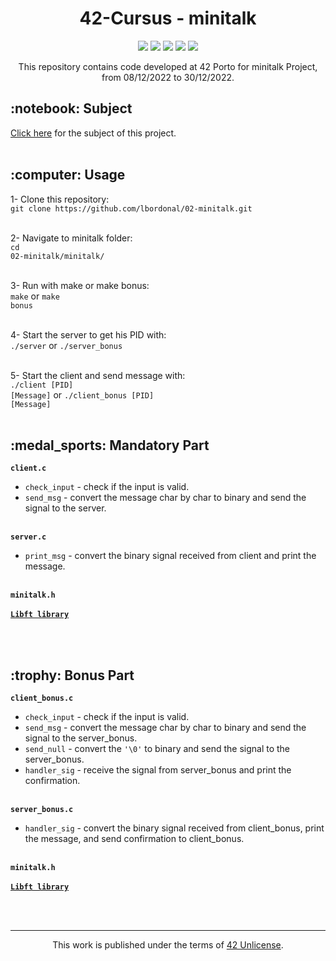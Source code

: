 <h1 align="center">
	42-Cursus - minitalk
</h1>

<p align="center">
	<img src="https://img.shields.io/badge/score-125%20%2F%20100%20%E2%98%85-9cf" />
	<img src="https://img.shields.io/github/languages/code-size/lbordonal/02-minitalk" />
	<img src="https://img.shields.io/github/languages/count/lbordonal/02-minitalk" />
	<img src="https://img.shields.io/github/languages/top/lbordonal/02-minitalk" />
	<img src="https://img.shields.io/github/last-commit/lbordonal/02-minitalk" />
</p>

<p align="center">
This repository contains code developed at 42 Porto for minitalk Project, from 08/12/2022 to 30/12/2022.
</p>

<h2 align="left">
	 :notebook: Subject
</h2>
<a href="https://github.com/lbordonal/02-minitalk/blob/main/Subject/en.subject.pdf">Click here</a> for the subject of this project.
<br /><br />

<h2 align="left">
	:computer: Usage
</h2>
1- Clone this repository: </br>
<code>git clone https://github.com/lbordonal/02-minitalk.git</code> </br></br>

2- Navigate to minitalk folder: </br>
<code>cd 02-minitalk/minitalk/</code><br /><br />

3- Run with make or make bonus: </br>
<code>make</code> or <code>make bonus</code><br /><br />

4- Start the server to get his PID with: </br>
<code>./server</code> or <code>./server_bonus</code><br /><br />

5- Start the client and send message with: </br>
<code>./client [PID] [Message]</code> or <code>./client_bonus [PID] [Message]</code><br /><br />

<h2 align="left">
	:medal_sports: Mandatory Part
</h2>

**`client.c`**

* `check_input`		- check if the input is valid.
* `send_msg`		- convert the message char by char to binary and send the signal to the server.</br></br>


**`server.c`**

* `print_msg`		- convert the binary signal received from client and print the message.</br></br>

**`minitalk.h`**</br></br>
[**`Libft library`**](https://github.com/lbordonal/00-Libft)

<br /><br />

<h2 align="left">
	:trophy: Bonus Part
</h2>

**`client_bonus.c`**

* `check_input`		- check if the input is valid.
* `send_msg`		- convert the message char by char to binary and send the signal to the server_bonus.
* `send_null`		- convert the <code>'\0'</code> to binary and send the signal to the server_bonus.
* `handler_sig`		- receive the signal from server_bonus and print the confirmation. </br></br>

**`server_bonus.c`**

* `handler_sig`		- convert the binary signal received from client_bonus, print the message, and send confirmation to client_bonus.</br></br>

**`minitalk.h`**</br></br>
[**`Libft library`**](https://github.com/lbordonal/00-Libft)

<br />
<br />
<hr/>
<p align="center">
This work is published under the terms of <a href="https://github.com/gcamerli/42unlicense">42 Unlicense</a>.
</p>
